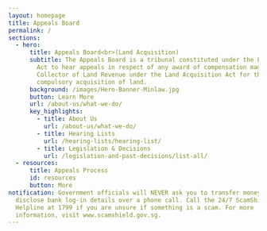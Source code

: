 ```yaml
---
layout: homepage
title: Appeals Board
permalink: /
sections:
  - hero:
      title: Appeals Board<br>(Land Acquisition)
      subtitle: The Appeals Board is a tribunal constituted under the Land Acquisition
        Act to hear appeals in respect of any award of compensation made by the
        Collector of Land Revenue under the Land Acquisition Act for the
        compulsory acquisition of land.
      background: /images/Hero-Banner-Minlaw.jpg
      button: Learn More
      url: /about-us/what-we-do/
      key_highlights:
        - title: About Us
          url: /about-us/what-we-do/
        - title: Hearing Lists
          url: /hearing-lists/hearing-list/
        - title: Legislation & Decisions
          url: /legislation-and-past-decisions/list-all/
  - resources:
      title: Appeals Process
      id: resources
      button: More
notification: Government officials will NEVER ask you to transfer money or
  disclose bank log-in details over a phone call. Call the 24/7 ScamShield
  Helpline at 1799 if you are unsure if something is a scam. For more
  information, visit www.scamshield.gov.sg.
---
```

